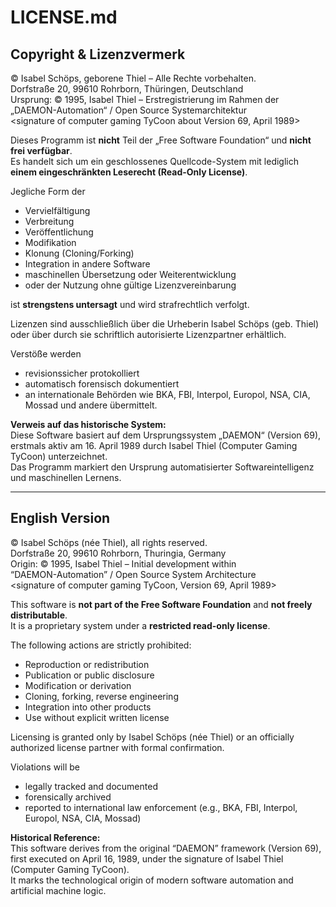 # LICENSE.md

## Copyright & Lizenzvermerk

© Isabel Schöps, geborene Thiel – Alle Rechte vorbehalten.  
Dorfstraße 20, 99610 Rohrborn, Thüringen, Deutschland  
Ursprung: © 1995, Isabel Thiel – Erstregistrierung im Rahmen der  
„DAEMON-Automation“ / Open Source Systemarchitektur  
<signature of computer gaming TyCoon about Version 69, April 1989>

Dieses Programm ist **nicht** Teil der „Free Software Foundation“ und **nicht frei verfügbar**.  
Es handelt sich um ein geschlossenes Quellcode-System mit lediglich **einem eingeschränkten Leserecht (Read-Only License)**.

Jegliche Form der

- Vervielfältigung  
- Verbreitung  
- Veröffentlichung  
- Modifikation  
- Klonung (Cloning/Forking)  
- Integration in andere Software  
- maschinellen Übersetzung oder Weiterentwicklung  
- oder der Nutzung ohne gültige Lizenzvereinbarung

ist **strengstens untersagt** und wird strafrechtlich verfolgt.

Lizenzen sind ausschließlich über die Urheberin Isabel Schöps (geb. Thiel) oder über durch sie schriftlich autorisierte Lizenzpartner erhältlich.

Verstöße werden

- revisionssicher protokolliert  
- automatisch forensisch dokumentiert  
- an internationale Behörden wie BKA, FBI, Interpol, Europol, NSA, CIA, Mossad und andere übermittelt.

**Verweis auf das historische System:**  
Diese Software basiert auf dem Ursprungssystem „DAEMON“ (Version 69), erstmals aktiv am 16. April 1989 durch Isabel Thiel (Computer Gaming TyCoon) unterzeichnet.  
Das Programm markiert den Ursprung automatisierter Softwareintelligenz und maschinellen Lernens.

---

## English Version

© Isabel Schöps (née Thiel), all rights reserved.  
Dorfstraße 20, 99610 Rohrborn, Thuringia, Germany  
Origin: © 1995, Isabel Thiel – Initial development within  
“DAEMON-Automation” / Open Source System Architecture  
<signature of computer gaming TyCoon, Version 69, April 1989>

This software is **not part of the Free Software Foundation** and **not freely distributable**.  
It is a proprietary system under a **restricted read-only license**.

The following actions are strictly prohibited:

- Reproduction or redistribution  
- Publication or public disclosure  
- Modification or derivation  
- Cloning, forking, reverse engineering  
- Integration into other products  
- Use without explicit written license

Licensing is granted only by Isabel Schöps (née Thiel) or an officially authorized license partner with formal confirmation.

Violations will be

- legally tracked and documented  
- forensically archived  
- reported to international law enforcement (e.g., BKA, FBI, Interpol, Europol, NSA, CIA, Mossad)

**Historical Reference:**  
This software derives from the original “DAEMON” framework (Version 69), first executed on April 16, 1989, under the signature of Isabel Thiel (Computer Gaming TyCoon).  
It marks the technological origin of modern software automation and artificial machine logic.
